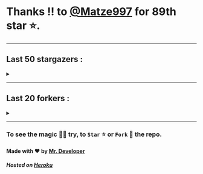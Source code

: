 # Thanks !! to [@Matze997](https://github.com/Matze997) for 89th star ⭐.
---

## Last 50 stargazers :
<details><summary></summary>

| No. | Profile Pic | Username | Star Number ⭐ |
| :---: | :---: | :---: | :---: |
| 1. | <img src='https://avatars.githubusercontent.com/u/47496465?v=4'> | [@Matze997](https://github.com/Matze997) | 89 |
| 2. | <img src='https://avatars.githubusercontent.com/u/24614527?v=4'> | [@PleederDGM](https://github.com/PleederDGM) | 88 |
| 3. | <img src='https://avatars.githubusercontent.com/u/73209315?v=4'> | [@saadman-galib](https://github.com/saadman-galib) | 87 |
| 4. | <img src='https://avatars.githubusercontent.com/u/51480483?v=4'> | [@shizotoaster](https://github.com/shizotoaster) | 86 |
| 5. | <img src='https://avatars.githubusercontent.com/u/28113262?v=4'> | [@xISRAPILx](https://github.com/xISRAPILx) | 85 |
| 6. | <img src='https://avatars.githubusercontent.com/u/32965703?v=4'> | [@Ifera](https://github.com/Ifera) | 84 |
| 7. | <img src='https://avatars.githubusercontent.com/u/50779115?v=4'> | [@ReversoDev](https://github.com/ReversoDev) | 83 |
| 8. | <img src='https://avatars.githubusercontent.com/u/40144185?v=4'> | [@itsDkiller](https://github.com/itsDkiller) | 82 |
| 9. | <img src='https://avatars.githubusercontent.com/u/34418030?v=4'> | [@HerryYT](https://github.com/HerryYT) | 81 |
| 10. | <img src='https://avatars.githubusercontent.com/u/40790870?v=4'> | [@SpaceLeft](https://github.com/SpaceLeft) | 80 |
| 11. | <img src='https://avatars.githubusercontent.com/u/16628342?v=4'> | [@DelxHQ](https://github.com/DelxHQ) | 79 |
| 12. | <img src='https://avatars.githubusercontent.com/u/46083528?v=4'> | [@siddharthroy12](https://github.com/siddharthroy12) | 78 |
| 13. | <img src='https://avatars.githubusercontent.com/u/72983221?v=4'> | [@ZackeryRSmith](https://github.com/ZackeryRSmith) | 77 |
| 14. | <img src='https://avatars.githubusercontent.com/u/75159744?v=4'> | [@Avyansh0001](https://github.com/Avyansh0001) | 76 |
| 15. | <img src='https://avatars.githubusercontent.com/u/62464560?v=4'> | [@Illegal-Services](https://github.com/Illegal-Services) | 75 |
| 16. | <img src='https://avatars.githubusercontent.com/u/59579906?v=4'> | [@bocah27](https://github.com/bocah27) | 74 |
| 17. | <img src='https://avatars.githubusercontent.com/u/90455659?v=4'> | [@akprivatebots](https://github.com/akprivatebots) | 73 |
| 18. | <img src='https://avatars.githubusercontent.com/u/76171703?v=4'> | [@roushanagarwalla](https://github.com/roushanagarwalla) | 72 |
| 19. | <img src='https://avatars.githubusercontent.com/u/26739205?v=4'> | [@AbdushukurRasulov](https://github.com/AbdushukurRasulov) | 71 |
| 20. | <img src='https://avatars.githubusercontent.com/u/92579700?v=4'> | [@JohnWickKeanue](https://github.com/JohnWickKeanue) | 70 |
| 21. | <img src='https://avatars.githubusercontent.com/u/87888078?v=4'> | [@Hydrayt777](https://github.com/Hydrayt777) | 69 |
| 22. | <img src='https://avatars.githubusercontent.com/u/85750096?v=4'> | [@JemonNazeer](https://github.com/JemonNazeer) | 68 |
| 23. | <img src='https://avatars.githubusercontent.com/u/106221089?v=4'> | [@ItzKingz](https://github.com/ItzKingz) | 67 |
| 24. | <img src='https://avatars.githubusercontent.com/u/32560442?v=4'> | [@mrdrivingduck](https://github.com/mrdrivingduck) | 66 |
| 25. | <img src='https://avatars.githubusercontent.com/u/105053471?v=4'> | [@Sharmaps1757](https://github.com/Sharmaps1757) | 65 |
| 26. | <img src='https://avatars.githubusercontent.com/u/87847004?v=4'> | [@Hesenovhuseyn](https://github.com/Hesenovhuseyn) | 64 |
| 27. | <img src='https://avatars.githubusercontent.com/u/104765453?v=4'> | [@youssefnasef](https://github.com/youssefnasef) | 63 |
| 28. | <img src='https://avatars.githubusercontent.com/u/105335749?v=4'> | [@spideyboyaman](https://github.com/spideyboyaman) | 62 |
| 29. | <img src='https://avatars.githubusercontent.com/u/60040629?v=4'> | [@JD906](https://github.com/JD906) | 61 |
| 30. | <img src='https://avatars.githubusercontent.com/u/95572329?v=4'> | [@JoelBobanOffline](https://github.com/JoelBobanOffline) | 60 |
| 31. | <img src='https://avatars.githubusercontent.com/u/86429222?v=4'> | [@arun017s](https://github.com/arun017s) | 59 |
| 32. | <img src='https://avatars.githubusercontent.com/u/66241829?v=4'> | [@AwayJob](https://github.com/AwayJob) | 58 |
| 33. | <img src='https://avatars.githubusercontent.com/u/77918734?v=4'> | [@yourtulloh](https://github.com/yourtulloh) | 57 |
| 34. | <img src='https://avatars.githubusercontent.com/u/92523621?v=4'> | [@omiragk05](https://github.com/omiragk05) | 56 |
| 35. | <img src='https://avatars.githubusercontent.com/u/82395901?v=4'> | [@rakeshyt](https://github.com/rakeshyt) | 55 |
| 36. | <img src='https://avatars.githubusercontent.com/u/87684559?v=4'> | [@Meliodas-Demonking](https://github.com/Meliodas-Demonking) | 54 |
| 37. | <img src='https://avatars.githubusercontent.com/u/86404384?v=4'> | [@eaustin6](https://github.com/eaustin6) | 53 |
| 38. | <img src='https://avatars.githubusercontent.com/u/9571025?v=4'> | [@junedkh](https://github.com/junedkh) | 52 |
| 39. | <img src='https://avatars.githubusercontent.com/u/68769346?v=4'> | [@rajput-hemant](https://github.com/rajput-hemant) | 51 |
| 40. | <img src='https://avatars.githubusercontent.com/u/16763276?v=4'> | [@K4CZP3R](https://github.com/K4CZP3R) | 50 |
| 41. | <img src='https://avatars.githubusercontent.com/u/36649395?v=4'> | [@airsquared](https://github.com/airsquared) | 49 |
| 42. | <img src='https://avatars.githubusercontent.com/u/86813581?v=4'> | [@ImDarkLK](https://github.com/ImDarkLK) | 48 |
| 43. | <img src='https://avatars.githubusercontent.com/u/96438111?v=4'> | [@Gishankrishka2](https://github.com/Gishankrishka2) | 47 |
| 44. | <img src='https://avatars.githubusercontent.com/u/85282650?v=4'> | [@Malith-Rukshan](https://github.com/Malith-Rukshan) | 46 |
| 45. | <img src='https://avatars.githubusercontent.com/u/10355528?v=4'> | [@Lesmiscore](https://github.com/Lesmiscore) | 45 |
| 46. | <img src='https://avatars.githubusercontent.com/u/51000885?v=4'> | [@xK4m3l](https://github.com/xK4m3l) | 44 |
| 47. | <img src='https://avatars.githubusercontent.com/u/60372320?v=4'> | [@antoine-lombardo](https://github.com/antoine-lombardo) | 43 |
| 48. | <img src='https://avatars.githubusercontent.com/u/90955030?v=4'> | [@SPECT3R-69](https://github.com/SPECT3R-69) | 42 |
| 49. | <img src='https://avatars.githubusercontent.com/u/89269794?v=4'> | [@svc64](https://github.com/svc64) | 41 |
| 50. | <img src='https://avatars.githubusercontent.com/u/36570169?v=4'> | [@ClementCastel](https://github.com/ClementCastel) | 40 |
| 51. | <img src='https://avatars.githubusercontent.com/u/41164942?v=4'> | [@rk134](https://github.com/rk134) | 39 |

</details>

---

## Last 20 forkers :
<details><summary></summary>

| No. | Profile Pic | Username | Fork Number 🍴 |
| :---: | :---: | :---: | :---: |
| 1. | <img src='https://avatars.githubusercontent.com/u/47496465?v=4'> | [@Matze997](https://github.com/Matze997) | 21 |
| 2. | <img src='https://avatars.githubusercontent.com/u/40790870?v=4'> | [@SpaceLeft](https://github.com/SpaceLeft) | 20 |
| 3. | <img src='https://avatars.githubusercontent.com/u/87888078?v=4'> | [@Hydrayt777](https://github.com/Hydrayt777) | 19 |
| 4. | <img src='https://avatars.githubusercontent.com/u/106221089?v=4'> | [@ItzKingz](https://github.com/ItzKingz) | 18 |
| 5. | <img src='https://avatars.githubusercontent.com/u/105053471?v=4'> | [@Sharmaps1757](https://github.com/Sharmaps1757) | 17 |
| 6. | <img src='https://avatars.githubusercontent.com/u/100023533?v=4'> | [@omkar1003](https://github.com/omkar1003) | 16 |
| 7. | <img src='https://avatars.githubusercontent.com/u/104765453?v=4'> | [@youssefnasef](https://github.com/youssefnasef) | 15 |
| 8. | <img src='https://avatars.githubusercontent.com/u/105335749?v=4'> | [@spideyboyaman](https://github.com/spideyboyaman) | 14 |
| 9. | <img src='https://avatars.githubusercontent.com/u/88897873?v=4'> | [@Nobody370](https://github.com/Nobody370) | 13 |
| 10. | <img src='https://avatars.githubusercontent.com/u/96438111?v=4'> | [@Gishankrishka2](https://github.com/Gishankrishka2) | 12 |
| 11. | <img src='https://avatars.githubusercontent.com/u/91558902?v=4'> | [@rk134-hub](https://github.com/rk134-hub) | 11 |
| 12. | <img src='https://avatars.githubusercontent.com/u/20133621?v=4'> | [@NitroFuN](https://github.com/NitroFuN) | 10 |
| 13. | <img src='https://avatars.githubusercontent.com/u/482367?v=4'> | [@nyuszika7h](https://github.com/nyuszika7h) | 9 |
| 14. | <img src='https://avatars.githubusercontent.com/u/84174959?v=4'> | [@S4TyEndRa](https://github.com/S4TyEndRa) | 8 |
| 15. | <img src='https://avatars.githubusercontent.com/u/66910428?v=4'> | [@VIKASIND](https://github.com/VIKASIND) | 7 |
| 16. | <img src='https://avatars.githubusercontent.com/u/101307401?v=4'> | [@Tellyfun](https://github.com/Tellyfun) | 6 |
| 17. | <img src='https://avatars.githubusercontent.com/u/102476142?v=4'> | [@hiroultroid93819](https://github.com/hiroultroid93819) | 5 |
| 18. | <img src='https://avatars.githubusercontent.com/u/98212032?v=4'> | [@random772](https://github.com/random772) | 4 |
| 19. | <img src='https://avatars.githubusercontent.com/u/97720718?v=4'> | [@MaheshKmr9](https://github.com/MaheshKmr9) | 3 |
| 20. | <img src='https://avatars.githubusercontent.com/u/85005373?v=4'> | [@HerokuMods](https://github.com/HerokuMods) | 2 |

</details>

---
### To see the magic 🧚‍♂️ try, to `Star` ⭐ or `Fork` 🍴 the repo.
#### Made with ❤️ by [Mr. Developer](https://github.com/MrBotDeveloper)
##### Hosted on [Heroku](https://heroku.com)